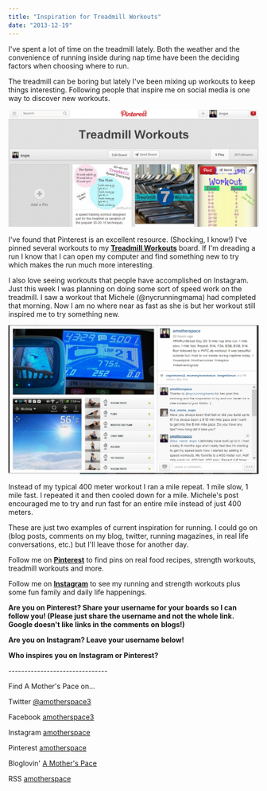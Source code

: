 ```yaml
---
title: "Inspiration for Treadmill Workouts"
date: "2013-12-19"
---
```


I've spent a lot of time on the treadmill lately. Both the weather and the convenience of running inside during nap time have been the deciding factors when choosing where to run.   
  
The treadmill can be boring but lately I've been mixing up workouts to keep things interesting. Following people that inspire me on social media is one way to discover new workouts.   
  

[![Inspiration for Treadmill Workouts | A Mother's Pace](images/PinterestTreadmill.PNG "Inspiration for Treadmill Workouts | A Mother's Pace")](http://3.bp.blogspot.com/-CghTOmQFQZo/UrICZ8E97GI/AAAAAAAAU7U/4nsUttUt2Lg/s1600/PinterestTreadmill.PNG)

  
  
I've found that Pinterest is an excellent resource. (Shocking, I know!) I've pinned several workouts to my [**Treadmill Workouts**](http://www.pinterest.com/amotherspace/treadmill-workouts/) board. If I'm dreading a run I know that I can open my computer and find something new to try which makes the run much more interesting.   
  
I also love seeing workouts that people have accomplished on Instagram. Just this week I was planning on doing some sort of speed work on the treadmill. I saw a workout that Michele (@nycrunningmama) had completed that morning. Now I am no where near as fast as she is but her workout still inspired me to try something new.   
  

[![Inspiration for Treadmill Workouts | A Mother's Pace](images/Instagram.PNG "Inspiration for Treadmill Workouts | A Mother's Pace")](http://4.bp.blogspot.com/-ybHdS5UZo6o/UrICYJsLuQI/AAAAAAAAU7I/L_AwjifwCu8/s1600/Instagram.PNG)

  
  
Instead of my typical 400 meter workout I ran a mile repeat. 1 mile slow, 1 mile fast. I repeated it and then cooled down for a mile. Michele's post encouraged me to try and run fast for an entire mile instead of just 400 meters.  
  
These are just two examples of current inspiration for running. I could go on (blog posts, comments on my blog, twitter, running magazines, in real life conversations, etc.) but I'll leave those for another day.  
  
Follow me on **[Pinterest](http://www.pinterest.com/amotherspace/)** to find pins on real food recipes, strength workouts, treadmill workouts and more.  
  
Follow me on **[Instagram](http://instagram.com/amotherspace)** to see my running and strength workouts plus some fun family and daily life happenings.   
  

**Are you on Pinterest? Share your username for your boards so I can follow you! (Please just share the username and not the whole link. Google doesn't like links in the comments on blogs!)**

**Are you on Instagram? Leave your username below!**

**Who inspires you on Instagram or Pinterest?**

  
  

\-------------------------------

  

Find A Mother's Pace on...  
  
Twitter [@amotherspace3](https://twitter.com/amotherspace3)  
  
Facebook [amotherspace3](http://facebook.com/amotherspace3)  
  
Instagram [amotherspace](http://instagram.com/amotherspace)  
  
Pinterest [amotherspace](http://pinterest.com/amotherspace/)  
  
Bloglovin' [A Mother's Pace](http://www.bloglovin.com/en/blog/6680087)  
  
RSS [amotherspace](http://feeds.feedburner.com/amotherspace)
